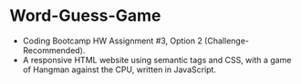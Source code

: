 # Word-Guess-Game
- Coding Bootcamp HW Assignment #3, Option 2 (Challenge-Recommended).  
- A responsive HTML website using semantic tags and CSS, with a game of Hangman against the CPU, written in JavaScript.
